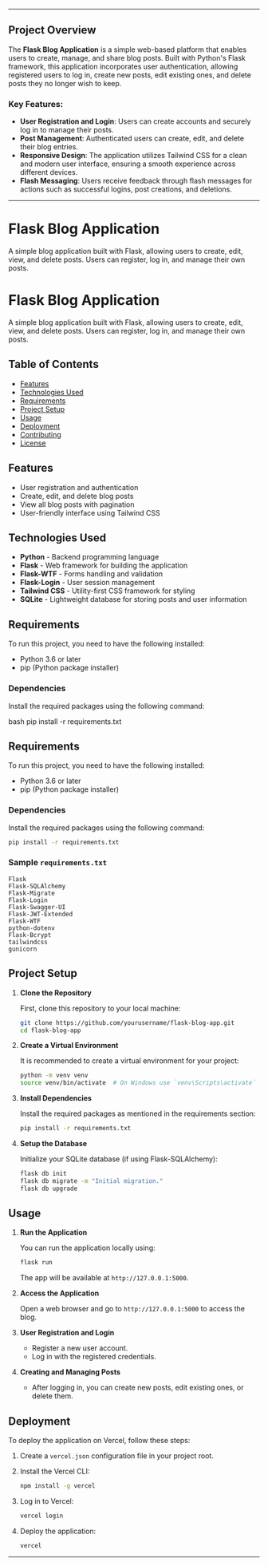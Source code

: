 

---

## Project Overview

The **Flask Blog Application** is a simple web-based platform that enables users to create, manage, and share blog posts. Built with Python's Flask framework, this application incorporates user authentication, allowing registered users to log in, create new posts, edit existing ones, and delete posts they no longer wish to keep. 

### Key Features:

- **User Registration and Login**: Users can create accounts and securely log in to manage their posts.
- **Post Management**: Authenticated users can create, edit, and delete their blog entries.
- **Responsive Design**: The application utilizes Tailwind CSS for a clean and modern user interface, ensuring a smooth experience across different devices.
- **Flash Messaging**: Users receive feedback through flash messages for actions such as successful logins, post creations, and deletions.

---

# Flask Blog Application

A simple blog application built with Flask, allowing users to create, edit, view, and delete posts. Users can register, log in, and manage their own posts.

# Flask Blog Application

A simple blog application built with Flask, allowing users to create, edit, view, and delete posts. Users can register, log in, and manage their own posts.

## Table of Contents

- [Features](#features)
- [Technologies Used](#technologies-used)
- [Requirements](#requirements)
- [Project Setup](#project-setup)
- [Usage](#usage)
- [Deployment](#deployment)
- [Contributing](#contributing)
- [License](#license)

## Features

- User registration and authentication
- Create, edit, and delete blog posts
- View all blog posts with pagination
- User-friendly interface using Tailwind CSS

## Technologies Used

- **Python** - Backend programming language
- **Flask** - Web framework for building the application
- **Flask-WTF** - Forms handling and validation
- **Flask-Login** - User session management
- **Tailwind CSS** - Utility-first CSS framework for styling
- **SQLite** - Lightweight database for storing posts and user information

## Requirements

To run this project, you need to have the following installed:

- Python 3.6 or later
- pip (Python package installer)

### Dependencies

Install the required packages using the following command:

bash
pip install -r requirements.txt


## Requirements

To run this project, you need to have the following installed:

- Python 3.6 or later
- pip (Python package installer)

### Dependencies

Install the required packages using the following command:

```bash
pip install -r requirements.txt
```

### Sample `requirements.txt`

```plaintext
Flask
Flask-SQLAlchemy
Flask-Migrate
Flask-Login
Flask-Swagger-UI
Flask-JWT-Extended
Flask-WTF
python-dotenv
Flask-Bcrypt
tailwindcss
gunicorn

```

## Project Setup

1. **Clone the Repository**

   First, clone this repository to your local machine:

   ```bash
   git clone https://github.com/yourusername/flask-blog-app.git
   cd flask-blog-app
   ```

2. **Create a Virtual Environment**

   It is recommended to create a virtual environment for your project:

   ```bash
   python -m venv venv
   source venv/bin/activate  # On Windows use `venv\Scripts\activate`
   ```

3. **Install Dependencies**

   Install the required packages as mentioned in the requirements section:

   ```bash
   pip install -r requirements.txt
   ```

4. **Setup the Database**

   Initialize your SQLite database (if using Flask-SQLAlchemy):

   ```bash
   flask db init
   flask db migrate -m "Initial migration."
   flask db upgrade
   ```

## Usage

1. **Run the Application**

   You can run the application locally using:

   ```bash
   flask run
   ```

   The app will be available at `http://127.0.0.1:5000`.

2. **Access the Application**

   Open a web browser and go to `http://127.0.0.1:5000` to access the blog.

3. **User Registration and Login**

   - Register a new user account.
   - Log in with the registered credentials.

4. **Creating and Managing Posts**

   - After logging in, you can create new posts, edit existing ones, or delete them.

## Deployment

To deploy the application on Vercel, follow these steps:

1. Create a `vercel.json` configuration file in your project root.
2. Install the Vercel CLI:

   ```bash
   npm install -g vercel
   ```

3. Log in to Vercel:

   ```bash
   vercel login
   ```

4. Deploy the application:

   ```bash
   vercel
   ```



---
